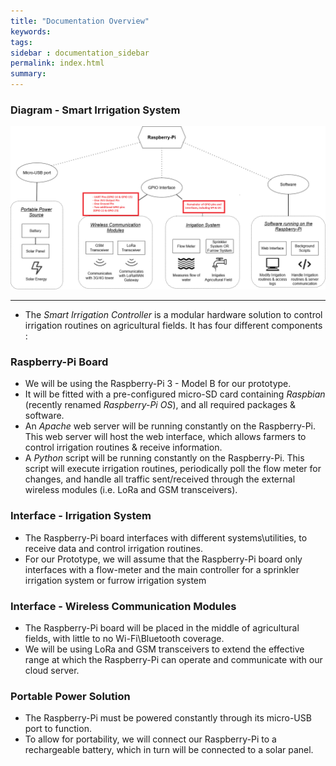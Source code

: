 ```yaml
---
title: "Documentation Overview"
keywords:
tags:
sidebar : documentation_sidebar
permalink: index.html
summary:
---
```


### Diagram - Smart Irrigation System

![SIC Diagram](images/Diagram-SmartIrrigationController.png)

---

- The *Smart Irrigation Controller* is a modular hardware solution to control irrigation routines on agricultural fields. It has four different components :

### Raspberry-Pi Board

- We will be using the Raspberry-Pi 3 - Model B for our prototype.
- It will be fitted with a pre-configured micro-SD card containing *Raspbian* (recently renamed *Raspberry-Pi OS*), and all required packages & software.
- An *Apache* web server will be running constantly on the Raspberry-Pi. This web server will host the web interface, which allows farmers to control irrigation routines & receive information.
- A *Python* script will be running constantly on the Raspberry-Pi. This script will execute irrigation routines, periodically poll the flow meter for changes, and handle all traffic sent/received through the external wireless modules (i.e. LoRa and GSM transceivers).

### Interface - Irrigation System

- The Raspberry-Pi board interfaces with different systems\utilities, to receive data and control irrigation routines.
- For our Prototype, we will assume that the Raspberry-Pi board only interfaces with a flow-meter and the main controller for a sprinkler irrigation system or furrow irrigation system

### Interface  - Wireless Communication Modules

- The Raspberry-Pi board will be placed in the middle of agricultural fields, with little to no Wi-Fi\Bluetooth coverage. 
- We will be using LoRa and GSM transceivers to extend the effective range at which the Raspberry-Pi can operate and communicate with our cloud server.

### Portable Power Solution

- The Raspberry-Pi must be powered constantly through its micro-USB port to function.
- To allow for portability, we will connect our Raspberry-Pi to a rechargeable battery, which in turn will be connected to a solar panel.